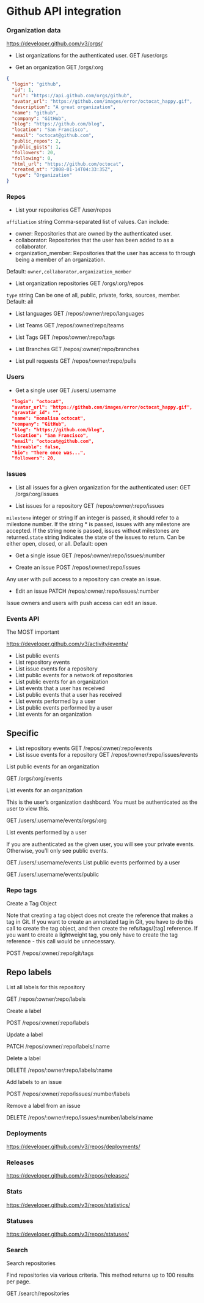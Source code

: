 Github API integration
======================

### Organization data

https://developer.github.com/v3/orgs/

-	List organizations for the authenticated user. GET /user/orgs

-	Get an organization GET /orgs/:org

```json
{
  "login": "github",
  "id": 1,
  "url": "https://api.github.com/orgs/github",
  "avatar_url": "https://github.com/images/error/octocat_happy.gif",
  "description": "A great organization",
  "name": "github",
  "company": "GitHub",
  "blog": "https://github.com/blog",
  "location": "San Francisco",
  "email": "octocat@github.com",
  "public_repos": 2,
  "public_gists": 1,
  "followers": 20,
  "following": 0,
  "html_url": "https://github.com/octocat",
  "created_at": "2008-01-14T04:33:35Z",
  "type": "Organization"
}
```

### Repos

-	List your repositories GET /user/repos

`affiliation` string Comma-separated list of values. Can include:

-	owner: Repositories that are owned by the authenticated user.
-	collaborator: Repositories that the user has been added to as a collaborator.
-	organization_member: Repositories that the user has access to through being a member of an organization.

Default: `owner,collaborator,organization_member`

-	List organization repositories GET /orgs/:org/repos

`type` string Can be one of all, public, private, forks, sources, member. Default: all

-	List languages GET /repos/:owner/:repo/languages

-	List Teams GET /repos/:owner/:repo/teams

-	List Tags GET /repos/:owner/:repo/tags

-	List Branches GET /repos/:owner/:repo/branches

-	List pull requests GET /repos/:owner/:repo/pulls

### Users

-	Get a single user GET /users/:username

```json
  "login": "octocat",
  "avatar_url": "https://github.com/images/error/octocat_happy.gif",
  "gravatar_id": "",
  "name": "monalisa octocat",
  "company": "GitHub",
  "blog": "https://github.com/blog",
  "location": "San Francisco",
  "email": "octocat@github.com",
  "hireable": false,
  "bio": "There once was...",
  "followers": 20,
```

### Issues

-	List all issues for a given organization for the authenticated user: GET /orgs/:org/issues

-	List issues for a repository GET /repos/:owner/:repo/issues

`milestone` integer or string If an integer is passed, it should refer to a milestone number. If the string * is passed, issues with any milestone are accepted. If the string none is passed, issues without milestones are returned.`state` string Indicates the state of the issues to return. Can be either open, closed, or all. Default: open

-	Get a single issue GET /repos/:owner/:repo/issues/:number

-	Create an issue POST /repos/:owner/:repo/issues

Any user with pull access to a repository can create an issue.

-	Edit an issue PATCH /repos/:owner/:repo/issues/:number

Issue owners and users with push access can edit an issue.

### Events API

The MOST important

https://developer.github.com/v3/activity/events/

-	List public events
-	List repository events
-	List issue events for a repository
-	List public events for a network of repositories
-	List public events for an organization
-	List events that a user has received
-	List public events that a user has received
-	List events performed by a user
-	List public events performed by a user
-	List events for an organization

Specific
--------

-	List repository events GET /repos/:owner/:repo/events
-	List issue events for a repository GET /repos/:owner/:repo/issues/events

List public events for an organization

GET /orgs/:org/events

List events for an organization

This is the user’s organization dashboard. You must be authenticated as the user to view this.

GET /users/:username/events/orgs/:org

List events performed by a user

If you are authenticated as the given user, you will see your private events. Otherwise, you’ll only see public events.

GET /users/:username/events List public events performed by a user

GET /users/:username/events/public

### Repo tags

Create a Tag Object

Note that creating a tag object does not create the reference that makes a tag in Git. If you want to create an annotated tag in Git, you have to do this call to create the tag object, and then create the refs/tags/[tag] reference. If you want to create a lightweight tag, you only have to create the tag reference - this call would be unnecessary.

POST /repos/:owner/:repo/git/tags

Repo labels
-----------

List all labels for this repository

GET /repos/:owner/:repo/labels

Create a label

POST /repos/:owner/:repo/labels

Update a label

PATCH /repos/:owner/:repo/labels/:name

Delete a label

DELETE /repos/:owner/:repo/labels/:name

Add labels to an issue

POST /repos/:owner/:repo/issues/:number/labels

Remove a label from an issue

DELETE /repos/:owner/:repo/issues/:number/labels/:name

### Deployments

https://developer.github.com/v3/repos/deployments/

### Releases

https://developer.github.com/v3/repos/releases/

### Stats

https://developer.github.com/v3/repos/statistics/

### Statuses

https://developer.github.com/v3/repos/statuses/

### Search

Search repositories

Find repositories via various criteria. This method returns up to 100 results per page.

GET /search/repositories
